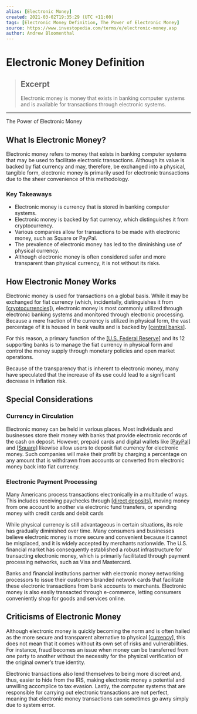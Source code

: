 ```yaml
---
alias: [Electronic Money]
created: 2021-03-02T19:35:29 (UTC +11:00)
tags: [Electronic Money Definition, The Power of Electronic Money]
source: https://www.investopedia.com/terms/e/electronic-money.asp
author: Andrew Bloomenthal
---
```


# Electronic Money Definition

> ## Excerpt
> Electronic money is money that exists in banking computer systems and is available for transactions through electronic systems.

---

The Power of Electronic Money
## What Is Electronic Money?

Electronic money refers to money that exists in banking computer systems that may be used to facilitate electronic transactions. Although its value is backed by fiat currency and may, therefore, be exchanged into a physical, tangible form, electronic money is primarily used for electronic transactions due to the sheer convenience of this methodology.

### Key Takeaways

-   Electronic money is currency that is stored in banking computer systems.
-   Electronic money is backed by fiat currency, which distinguishes it from cryptocurrency.
-   Various companies allow for transactions to be made with electronic money, such as Square or PayPal.
-   The prevalence of electronic money has led to the diminishing use of physical currency.
-   Although electronic money is often considered safer and more transparent than physical currency, it is not without its risks. 

## How Electronic Money Works

Electronic money is used for transactions on a global basis. While it may be exchanged for fiat currency (which, incidentally, distinguishes it from [[cryptocurrencies]](https://www.investopedia.com/terms/c/cryptocurrency.asp)), electronic money is most commonly utilized through electronic banking systems and monitored through electronic processing. Because a mere fraction of the currency is utilized in physical form, the vast percentage of it is housed in bank vaults and is backed by [[central banks]](https://www.investopedia.com/terms/c/centralbank.asp).

For this reason, a primary function of the [[U.S. Federal Reserve]](https://www.investopedia.com/federal-reserve-4689790) and its 12 supporting banks is to manage the fiat currency in physical form and control the money supply through monetary policies and open market operations. 

Because of the transparency that is inherent to electronic money, many have speculated that the increase of its use could lead to a significant decrease in inflation risk.

## Special Considerations

### Currency in Circulation

Electronic money can be held in various places. Most individuals and businesses store their money with banks that provide electronic records of the cash on deposit. However, prepaid cards and digital wallets like [[PayPal]](https://www.investopedia.com/terms/p/paypal.asp) and [[Square]](https://www.investopedia.com/articles/tech/021017/square.asp) likewise allow users to deposit fiat currency for electronic money. Such companies will make their profit by charging a percentage on any amount that is withdrawn from accounts or converted from electronic money back into fiat currency. 

### Electronic Payment Processing

Many Americans process transactions electronically in a multitude of ways. This includes receiving paychecks through [[direct deposits]](https://www.investopedia.com/terms/d/directdeposit.asp), moving money from one account to another via electronic fund transfers, or spending money with credit cards and debit cards

While physical currency is still advantageous in certain situations, its role has gradually diminished over time. Many consumers and businesses believe electronic money is more secure and convenient because it cannot be misplaced, and it is widely accepted by merchants nationwide. The U.S. financial market has consequently established a robust infrastructure for transacting electronic money, which is primarily facilitated through payment processing networks, such as Visa and Mastercard.

Banks and financial institutions partner with electronic money networking processors to issue their customers branded network cards that facilitate these electronic transactions from bank accounts to merchants. Electronic money is also easily transacted through e-commerce, letting consumers conveniently shop for goods and services online.

## Criticisms of Electronic Money

Although electronic money is quickly becoming the norm and is often hailed as the more secure and transparent alternative to physical [[currency]](https://www.investopedia.com/terms/c/currency.asp), this does not mean that it comes without its own set of risks and vulnerabilities. For instance, fraud becomes an issue when money can be transferred from one party to another without the necessity for the physical verification of the original owner’s true identity. 

Electronic transactions also lend themselves to being more discreet and, thus, easier to hide from the IRS, making electronic money a potential and unwilling accomplice to tax evasion. Lastly, the computer systems that are responsible for carrying out electronic transactions are not perfect, meaning that electronic money transactions can sometimes go awry simply due to system error.
